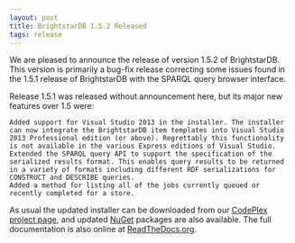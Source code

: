 ```yaml
---
layout: post
title: BrightstarDB 1.5.2 Released
tags: release
---
```


We are pleased to announce the release of version 1.5.2 of BrightstarDB. This version is primarily a bug-fix release correcting some issues found in the 1.5.1 release of BrightstarDB with the SPARQL query browser interface.

Release 1.5.1 was released without announcement here, but its major new features over 1.5 were:

    Added support for Visual Studio 2013 in the installer. The installer can now integrate the BrightstarDB item templates into Visual Studio 2013 Professional edition (or above). Regrettably this functionality is not available in the various Express editions of Visual Studio.
    Extended the SPARQL query API to support the specification of the serialized results format. This enables query results to be returned in a variety of formats including different RDF serializations for CONSTRUCT and DESCRIBE queries.
    Added a method for listing all of the jobs currently queued or recently completed for a store.

As usual the updated installer can be downloaded from our [CodePlex project page](https://brightstardb.codeplex.com/), and updated [NuGet](http://www.nuget.org/packages?q=brightstardb) packages are also available. The full documentation is also online at [ReadTheDocs.org](http://brightstardb.readthedocs.org/en/latest).
